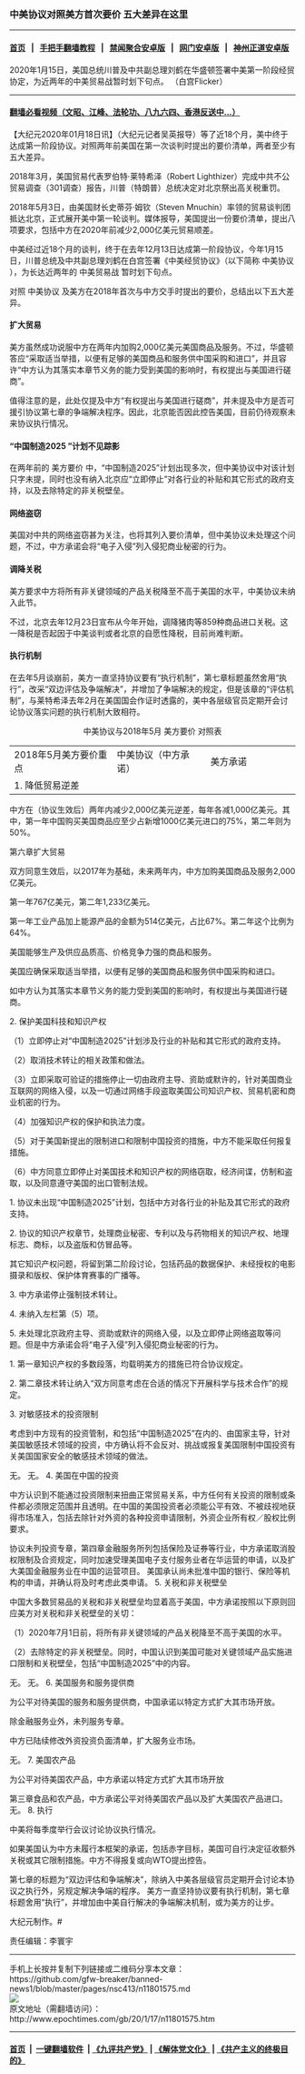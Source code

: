 ### 中美协议对照美方首次要价 五大差异在这里
------------------------

#### [首页](https://github.com/gfw-breaker/banned-news1/blob/master/README.md) &nbsp;&nbsp;|&nbsp;&nbsp; [手把手翻墙教程](https://github.com/gfw-breaker/guides/wiki) &nbsp;&nbsp;|&nbsp;&nbsp; [禁闻聚合安卓版](https://github.com/gfw-breaker/bn-android) &nbsp;&nbsp;|&nbsp;&nbsp; [网门安卓版](https://github.com/oGate2/oGate) &nbsp;&nbsp;|&nbsp;&nbsp; [神州正道安卓版](https://github.com/SzzdOgate/update) 



<div><img alt="" class="aligncenter wp-post-image" src="http://i.epochtimes.com/assets/uploads/2020/01/3a55009168a7966930881578a61aa6a9-600x400.jpg"/>
<div class="red16 caption">
 2020年1月15日，美国总统川普及中共副总理刘鹤在华盛顿签署中美第一阶段经贸协定，为近两年的中美贸易战暂时划下句点。 （白宫Flicker）
</div>
</div><hr/>

#### [翻墙必看视频（文昭、江峰、法轮功、八九六四、香港反送中...）](https://github.com/gfw-breaker/banned-news1/blob/master/pages/link3.md)

<div><p>
 【大纪元2020年01月18日讯】（大纪元记者吴英报导）等了近18个月，美中终于达成第一阶段协议。对照两年前美国在第一次谈判时提出的要价清单，两者至少有五大差异。
</p>
<p>
 2018年3月，美国贸易代表罗伯特·莱特希泽（Robert Lighthizer）完成中共不公贸易调查（301调查）报告，川普（特朗普）总统决定对北京祭出高关税重罚。
</p>
<p>
 2018年5月3日，由美国财长史蒂芬·姆钦（Steven Mnuchin）率领的贸易谈判团抵达北京，正式展开美中第一轮谈判。媒体报导，美国提出一份要价清单，提出八项要求，包括中方在2020年前减少2,000亿美元贸易顺差。
</p>
<p>
 中美经过近18个月的谈判，终于在去年12月13日达成第一阶段协议，今年1月15日，川普总统及中共副总理刘鹤在白宫签署《中美经贸协议》（以下简称
 <ok href="http://www.epochtimes.com/gb/tag/%E4%B8%AD%E7%BE%8E%E5%8D%8F%E8%AE%AE.html">
  中美协议
 </ok>
 ），为长达近两年的
 <ok href="http://www.epochtimes.com/gb/tag/%E4%B8%AD%E7%BE%8E%E8%B4%B8%E6%98%93%E6%88%98.html">
  中美贸易战
 </ok>
 暂时划下句点。
</p>
<p>
 对照
 <ok href="http://www.epochtimes.com/gb/tag/%E4%B8%AD%E7%BE%8E%E5%8D%8F%E8%AE%AE.html">
  中美协议
 </ok>
 及美方在2018年首次与中方交手时提出的要价，总结出以下五大差异。
</p>
<h4>
 <strong>
  扩大贸易
 </strong>
</h4>
<p>
 美方虽然成功说服中方在两年内加购2,000亿美元美国商品及服务。不过，华盛顿答应“采取适当举措，以便有足够的美国商品和服务供中国采购和进口”，并且容许“中方认为其落实本章节义务的能力受到美国的影响时，有权提出与美国进行磋商”。
</p>
<p>
 值得注意的是，此处仅提及中方“有权提出与美国进行磋商”，并未提及中方是否可援引协议第七章的争端解决程序。因此，北京能否因此控告美国，目前仍待观察未来协议执行情况。
</p>
<h4>
 <strong>
  “中国制造2025
 </strong>
 <strong>
  ”计划不见踪影
 </strong>
</h4>
<p>
 在两年前的
 <ok href="http://www.epochtimes.com/gb/tag/%E7%BE%8E%E6%96%B9%E8%A6%81%E4%BB%B7.html">
  美方要价
 </ok>
 中，“中国制造2025”计划出现多次，但中美协议中对该计划只字未提，同时也没有纳入北京应“立即停止”对各行业的补贴和其它形式的政府支持，以及去除特定的非关税壁垒。
</p>
<h4>
 <strong>
  网络盗窃
 </strong>
</h4>
<p>
 美国对中共的网络盗窃甚为关注，也将其列入要价清单，但中美协议未处理这个问题，不过，中方承诺会将“电子入侵”列入侵犯商业秘密的行为。
</p>
<h4>
 <strong>
  调降关税
 </strong>
</h4>
<p>
 美方要求中方将所有非关键领域的产品关税降至不高于美国的水平，中美协议未纳入此节。
</p>
<p>
 不过，北京去年12月23日宣布从今年开始，调降猪肉等859种商品进口关税。这一降税是否起因于中美谈判或者北京的自愿性降税，目前尚难判断。
</p>
<h4>
 <strong>
  执行机制
 </strong>
</h4>
<p>
 在去年5月谈崩前，美方一直坚持协议要有“执行机制”，第七章标题虽然舍用“执行”，改采“双边评估及争端解决”，并增加了争端解决的规定，但是该章的“评估机制”，与莱特希泽去年2月在美国国会作证时透露的，美中各层级官员定期开会讨论协议落实问题的执行机制大致相符。
</p>
<p>
 <center>
  中美协议与2018年5月
  <ok href="http://www.epochtimes.com/gb/tag/%E7%BE%8E%E6%96%B9%E8%A6%81%E4%BB%B7.html">
   美方要价
  </ok>
  对照表
 </center>
</p>
<table>
 <tbody>
  <tr>
   <td width="198">
    2018年5月美方要价重点
   </td>
   <td width="180">
    中美协议（中方承诺）
   </td>
   <td width="175">
    美方承诺
   </td>
  </tr>
  <tr>
   <td width="198">
    1. 降低贸易逆差
   </td>
  </tr>
 </tbody>
</table>
<p>
 中方在（协议生效后）两年内减少2,000亿美元逆差，每年各减1,000亿美元。其中，第一年中国购买美国商品应至少占新增1000亿美元进口的75%，第二年则为50%。
</p>
<p>
</p>
<p>
</p>
<td width="180">
 第六章扩大贸易
</td>
<p>
 双方同意生效后，以2017年为基础，未来两年内，中方加购美国商品及服务2,000亿美元。
</p>
<p>
 第一年767亿美元，第二年1,233亿美元。
</p>
<p>
 第一年工业产品加上能源产品的金额为514亿美元，占比67%。第二年这个比例为64%。
</p>
<p>
</p>
<td width="175">
 美国能够生产及供应品质高、价格竞争力强的商品和服务。
</td>
<p>
 美国应确保采取适当举措，以便有足够的美国商品和服务供中国采购和进口。
</p>
<p>
 如中方认为其落实本章节义务的能力受到美国的影响时，有权提出与美国进行磋商。
</p>
<tr>
 <td width="198">
  2. 保护美国科技和知识产权
 </td>
</tr>
<p>
 （1）立即停止对“中国制造2025”计划涉及行业的补贴和其它形式的政府支持。
</p>
<p>
 （2）取消技术转让的相关政策和做法。
</p>
<p>
 （3）立即采取可验证的措施停止一切由政府主导、资助或默许的，针对美国商业互联网的网络入侵，以及一切通过网络手段盗取美国公司知识产权、贸易机密和商业机密的行为。
</p>
<p>
 （4）加强知识产权的保护和执法力度。
</p>
<p>
 （5）对于美国新提出的限制进口和限制中国投资的措施，中方不能采取任何报复措施。
</p>
<p>
 （6）中方同意立即停止对美国技术和知识产权的网络窃取，经济间谍，仿制和盗取，以及同意遵守美国的出口管制法规。
</p>
<td width="180">
 1. 协议未出现“中国制造2025”计划，包括中方对各行业的补贴及其它形式的政府支持。
</td>
<p>
 2. 协议的知识产权章节，处理商业秘密、专利以及与药物相关的知识产权、地理标志、商标，以及盗版和仿冒品等。
</p>
<p>
 其它知识产权问题，将留到第二阶段讨论，包括药品的数据保护、未经授权的电影摄录和版权、保护体育赛事的广播等。
</p>
<p>
 3. 中方承诺停止强制技术转让。
</p>
<p>
 4. 未纳入左栏第（5）项。
</p>
<p>
 5. 未处理北京政府主导、资助或默许的网络入侵，以及立即停止网络盗取等问题。但是中方承诺会将“电子入侵”列入侵犯商业秘密的行为。
</p>
<td width="175">
 1. 第一章知识产权的多数段落，均载明美方的措施已符合协议规定。
</td>
<p>
 2. 第二章技术转让纳入“双方同意考虑在合适的情况下开展科学与技术合作”的规定。
</p>
<tr>
 <td width="198">
  3. 对敏感技术的投资限制
 </td>
</tr>
<p>
 考虑到中方现有的投资管制，和包括“中国制造2025”在内的、由国家主导，针对美国敏感技术领域的投资，中方确认将不会反对、挑战或报复美国限制中国投资有关美国国家安全的敏感技术领域的做法。
</p>
<td width="180">
 无。
</td>
<td width="175">
 无。
</td>
<tr>
 <td width="198">
  4. 美国在中国的投资
 </td>
</tr>
<p>
 中方认识到不能通过投资限制来扭曲正常贸易关系，中方任何有关投资的限制或条件都必须限定范围并且透明。在中国的美国投资者必须能公平有效、不被歧视地获得市场准入，包括去除针对外资的各种投资申请限制，外资企业所有权／股权比例要求。
</p>
<td width="180">
 协议未列投资专章，第四章金融服务所列包括保险及证券等行业，中方承诺取消股权限制及合资规定，同时加速受理美国电子支付服务业者在华运营的申请，以及扩大美国金融服务业在中国的运营项目。
</td>
<td width="175">
 美国承认尚未批准中国的银行、保险等机构的申请，并确认将及时考虑此类申请。
</td>
<tr>
 <td width="198">
  5. 关税和非关税壁垒
 </td>
</tr>
<p>
 中国大多数贸易品的关税和非关税壁垒均显着高于美国，中方承诺按照以下原则回应美方对关税和非关税壁垒的关切：
</p>
<p>
 （1）2020年7月1日前，将所有非关键领域的产品关税降至不高于美国的水平。
</p>
<p>
 （2）去除特定的非关税壁垒。同时，中国认识到美国可能对关键领域产品实施进口限制和关税壁垒，包括“中国制造2025”中的内容。
</p>
<td width="180">
 无。
</td>
<td width="175">
 无。
</td>
<tr>
 <td width="198">
  6. 美国服务和服务提供商
 </td>
</tr>
<p>
 为公平对待美国的服务和服务提供商，中国承诺以特定方式扩大其市场开放。
</p>
<p>
</p>
<td width="180">
 除金融服务业外，未列服务专章。
</td>
<p>
 中方已陆续修改外资投资负面清单，扩大服务业市场。
</p>
<td width="175">
 无。
</td>
<tr>
 <td width="198">
  7. 美国农产品
 </td>
</tr>
<p>
 为公平对待美国农产品，中方承诺以特定方式扩大其市场开放
</p>
<p>
</p>
<td width="180">
 第三章食品和农产品，中方承诺公平对待美国农产品以及扩大美国农产品进口。
</td>
<td width="175">
 无。
</td>
<tr>
 <td width="198">
  8. 执行
 </td>
</tr>
<p>
 中美将每季度举行会议讨论协议执行情况。
</p>
<p>
 如果美国认为中方未履行本框架的承诺，包括赤字目标，美国可自行决定征收额外关税或其它限制措施。中方不得报复或向WTO提出控告。
</p>
<td width="180">
 第七章的标题为“双边评估和争端解决”，除纳入中美各层级官员定期开会讨论本协议之执行外，另规定解决争端的程序。
</td>
<td width="175">
 美方一直坚持协议要有执行机制，第七章标题舍用“执行”，并增加由中美自行解决的争端解决机制，或为美方的让步。
</td>
<p>
 大纪元制作。#
</p>
<p>
 责任编辑：李寰宇
</p>
</div>
<hr/>
手机上长按并复制下列链接或二维码分享本文章：<br/>
https://github.com/gfw-breaker/banned-news1/blob/master/pages/nsc413/n11801575.md <br/>
<a href='https://github.com/gfw-breaker/banned-news1/blob/master/pages/nsc413/n11801575.md'><img src='https://github.com/gfw-breaker/banned-news1/blob/master/pages/nsc413/n11801575.md.png'/></a> <br/>
原文地址（需翻墙访问）：http://www.epochtimes.com/gb/20/1/17/n11801575.htm


------------------------
#### [首页](https://github.com/gfw-breaker/banned-news1/blob/master/README.md) &nbsp;|&nbsp; [一键翻墙软件](https://github.com/gfw-breaker/nogfw/blob/master/README.md) &nbsp;| [《九评共产党》](https://github.com/gfw-breaker/9ping.md/blob/master/README.md#九评之一评共产党是什么) | [《解体党文化》](https://github.com/gfw-breaker/jtdwh.md/blob/master/README.md) | [《共产主义的终极目的》](https://github.com/gfw-breaker/gczydzjmd.md/blob/master/README.md)


<img src='http://gfw-breaker.win/banned-news/pages/nsc413/n11801575.md' width='0px' height='0px'/>